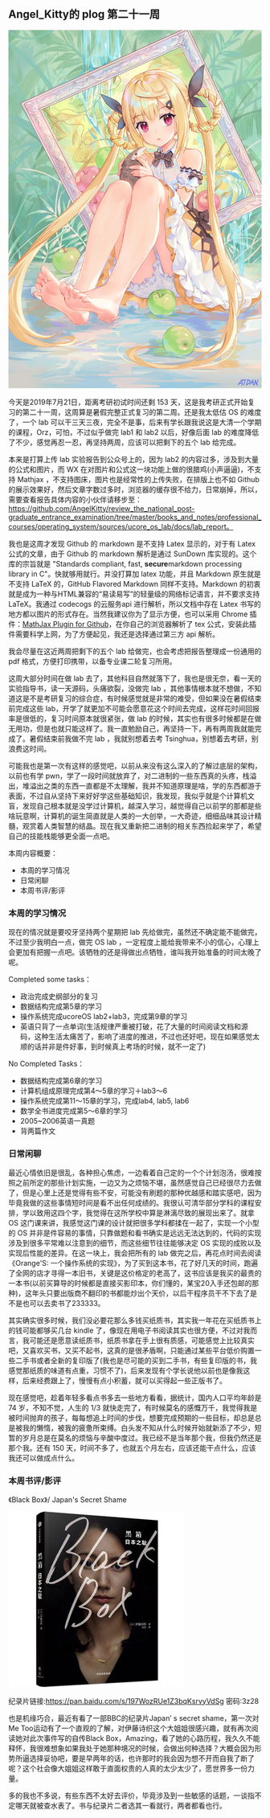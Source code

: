 ## Angel_Kitty的 plog 第二十一周

![plog21](./sources/2019_07_21/figure/page.jpg)

今天是2019年7月21日，距离考研初试时间还剩 153 天，这是我考研正式开始复习的第二十一周，这周算是暑假完整正式复习的第二周。还是我太低估 OS 的难度了，一个 lab 可以干三天三夜，完全不是事，后来有学长跟我说这是大清一个学期的课程，Orz，可怕，不过似乎做完 lab1 和 lab2 以后，好像后面 lab 的难度降低了不少，感觉再忍一忍，再坚持两周，应该可以把剩下的五个 lab 给完成。

本来是打算上传 lab 实验报告到公众号上的，因为 lab2 的内容过多，涉及到大量的公式和图片，而 WX 在对图片和公式这一块功能上做的很腊鸡(小声逼逼)，不支持 Mathjax ，不支持图床，图片也是经常性的上传失败，在排版上也不如 Github 的展示效果好，然后文章字数过多时，浏览器的缓存很不给力，日常崩掉，所以，需要查看报告具体内容的小伙伴请移步至：https://github.com/AngelKitty/review_the_national_post-graduate_entrance_examination/tree/master/books_and_notes/professional_courses/operating_system/sources/ucore_os_lab/docs/lab_report。

我也是这周才发现 Github 的 markdown 是不支持 Latex 显示的，对于有 Latex 公式的文章，由于 Github 的 markdown 解析是通过 SunDown 库实现的。这个库的宗旨就是 "Standards compliant, fast, **secure**markdown processing library in C"。快就够用就行。并没打算加 latex 功能，并且 Markdown 原生就是不支持 LaTeX 的，GitHub Flavored Markdown 同样不支持。Markdown 的初衷就是成为一种与HTML兼容的“易读易写”的轻量级的网络标记语言，并不要求支持 LaTeX。我通过 codecogs 的云服务api 进行解析，所以文档中存在 Latex 书写的地方都以图片的形式存在。当然我建议你为了显示方便，也可以采用 Chrome 插件：[MathJax Plugin for Github](https://chrome.google.com/webstore/detail/mathjax-plugin-for-github/ioemnmodlmafdkllaclgeombjnmnbima)，在你自己的浏览器解析了 tex 公式，安装此插件需要科学上网，为了方便起见，我还是选择通过第三方 api 解析。

我会尽量在这近两周把剩下的五个 lab 给做完，也会考虑把报告整理成一份通用的 pdf 格式，方便打印携带，以备专业课二轮复习所用。

这周大部分时间在做 lab 去了，其他科目自然就落下了，我也是很无奈，看一天的实验指导书，读一天源码，头痛欲裂，没做完 lab ，其他事情根本就不想做，不知道这是不是考研复习的综合症，有时候感觉就是非常的难受，但如果没在暑假结束前完成这些 lab，开学了就更加不可能会愿意花这个时间去完成，这样花时间回报率是很低的，复习时间原本就很紧张，做 lab 的时候，其实也有很多时候都是在做无用功，但是也就只能这样了。我一直勉励自己，再坚持一下，再有两周我就能完成了。暑假结束前我做不完 lab ，我就别想着去考 Tsinghua，别想着去考研，别浪费这时间。

可能我也是第一次有这样的感觉吧，以前从来没有这么深入的了解过底层的架构，以前也有学 pwn，学了一段时间就放弃了，对二进制的一些东西真的头疼，栈溢出，堆溢出之类的东西一直都是不太理解，我并不知道原理是啥，学的东西都游于表面，不过自从坚持下来好好学这些基础知识，我发现，我似乎就是个计算机文盲，发现自己根本就是没学过计算机，越深入学习，越觉得自己以前学的那都是些啥玩意啊，计算机的诞生简直就是人类的一大创举，一大奇迹，细细品味其设计精髓，观赏着人类智慧的结晶。现在我又重新把二进制的相关东西捡起来学了，希望自己的技能栈能够更全面一点吧。

本周内容概要：

- 本周的学习情况
- 日常闲聊
- 本周书评/影评

### 本周的学习情况

现在的情况就是要咬牙坚持两个星期把 lab 先给做完，虽然还不确定能不能做完，不过至少我明白一点，做完 OS lab ，一定程度上能给我带来不小的信心，心理上会更加有把握一点吧。该牺牲的还是得做出点牺牲，谁叫我开始准备的时间太晚了呢。

Completed some tasks：

- 政治完成史纲部分的复习
- 数据结构完成第5章的学习
- 操作系统完成ucoreOS lab2+lab3，完成第9章的学习
- 英语只背了一点单词(生活规律严重被打破，花了大量的时间阅读文档和源码，这种生活太痛苦了，影响了进度的推进，不过也还好吧，现在如果感觉太顺的话并非是件好事，到时候真上考场的时候，就不一定了)

No Completed Tasks：

- 数据结构完成第6章的学习
- 计算机组成原理完成第4～5章的学习＋lab3～6
- 操作系统完成第11～15章的学习，完成lab4, lab5, lab6
- 数学全书进度完成第5～6章的学习
- 2005~2006英语一真题
- 背两篇作文

### 日常闲聊

最近心情依旧是很乱，各种担心焦虑，一边看着自己定的一个个计划泡汤，很难按照之前所定的那些计划实施，一边又为之烦恼不堪，虽然感觉自己已经很尽力去做了，但是心里上还是觉得有些不安，可能没有刷题的那种优越感和踏实感吧，因为毕竟我做的这些事情短时间是看不出任何成绩的。我很认可清华部分学科的课程安排，学以致用这四个字，我觉得在这所学校中算是淋漓尽致的展现出来了。就拿 OS 这门课来讲，我感觉这门课的设计就把很多学科都揉在一起了，实现一个小型的 OS 并非是件容易的事情，只靠做题和看书确实是远远无法达到的，代码的实现涉及到很多平常难以注意到的细节，而这些细节往往能够决定 OS 实现的成败以及实现后性能的差异。在这一块上，我会把所有的 lab 做完之后，再花点时间去阅读 《Orange'S: 一个操作系统的实现》，为了买到这本书，花了好几天的时间，跑遍了全网的店才寻得一本旧书，关键是这价格定的老高了，这书应该是我买的最贵的一本书(以前买算导的时候都是直接买影印本，你们懂的，某宝20入手还包邮的那种)，这年头只要出版商不翻印的书都能炒出个天价，以后干程序员干不下去了是不是也可以去卖书了233333。

其实确实很多时候，我们没必要花那么多钱买纸质书，其实我一年花在买纸质书上的钱可能都够买几台 kindle 了，像现在用电子书阅读其实也很方便，不过对我而言，我可能还是愿意读纸质书，纸质书拿在手上很有质感，可能感觉上比较真实吧，又喜欢买书，又买不起书，这真的是很矛盾啊，只能通过某些平台低价购置一些二手书或者全新的复印版了(我也是尽可能的买到二手书，有些复印版的书，我感觉那纸质的味道有点重，习惯不了)，后来发现有个学长说他以前也是像我这样，后来经费跟上了，慢慢有点小积蓄，就可以买得起一些正版书了。

现在感觉吧，趁着年轻多看点书多去一些地方看看，据统计，国内人口平均年龄是 74 岁，不知不觉，人生的 1/3 就快走完了，有时候莫名的感慨万千，我觉得我是被时间抛弃的孩子，每每想追上时间的步伐，想要完成预期的一些目标，却总是总是被我的懒惰，被我的疲惫所束缚。白头发不知从什么时候开始就新添了不少，短暂的岁月总是在莫名的烦恼与辛酸中度过。我已经不是当年那个我，但我仍然还是那个我。还有 150 天，时间不多了，也就五个月左右，应该还能干点什么，应该我还可以做成点什么。

### 本周书评/影评

《Black Box》/ Japan's Secret Shame

![black_box](./sources/2019_07_21/figure/black_box.jpg)



纪录片链接:https://pan.baidu.com/s/197WozRUe1Z3bqKsrvyVdSg  密码:3z28

也是机缘巧合，最近有看了一部BBC的纪录片Japan’ s secret shame，第一次对Me Too运动有了一个直观的了解，对伊藤诗织这个大姐姐很感兴趣，就有再次阅读她对此次事件写的自传Black Box，Amazing，看了她的心路历程，我久久不能释怀，我很难想象如果我处于她那种境况的时候，会做出何种选择？大概会因为形势所逼选择妥协吧，要是早两年的话，也许那时的我会因为想不开而自我了断了呢？这个社会像大姐姐这样敢于直面权贵的人真的太少太少了，愿世界多一份力量。

多的我也不多说，有些东西不太好去评价，毕竟涉及到一些敏感的话题，一谈指不定哪天就被查水表了。书与纪录片二者选其一看就行，两者都看也行。